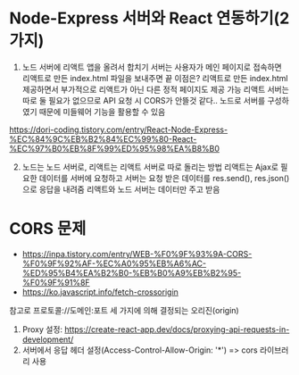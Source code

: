 # Node-Express 서버와 React 연동하기(2가지)
1. 노드 서버에 리액트 앱을 올려서 합치기
서버는 사용자가 메인 페이지로 접속하면 리액트로 만든 index.html 파일을 보내주면 끝
이점은?
리액트로 만든 index.html 제공하면서 부가적으로 리액트가 아닌 다른 정적 페이지도 제공 가능
리액트 서버는 따로 둘 필요가 없으므로 API 요청 시 CORS가 안뜰것 같다..
노드로 서버를 구성하였기 때문에 미들웨어 기능을 활용할 수 있음

https://dori-coding.tistory.com/entry/React-Node-Express-%EC%84%9C%EB%B2%84%EC%99%80-React-%EC%97%B0%EB%8F%99%ED%95%98%EA%B8%B0

2. 노드는 노드 서버로, 리액트는 리액트 서버로 따로 돌리는 방법
리액트는 Ajax로 필요한 데이터를 서버에 요청하고 
서버는 요청 받은 데이터를 res.send(), res.json() 으로 응답을 내려줌
리액트와 노드 서버는 데이터만 주고 받음

# CORS 문제
- https://inpa.tistory.com/entry/WEB-%F0%9F%93%9A-CORS-%F0%9F%92%AF-%EC%A0%95%EB%A6%AC-%ED%95%B4%EA%B2%B0-%EB%B0%A9%EB%B2%95-%F0%9F%91%8F
- https://ko.javascript.info/fetch-crossorigin

참고로 프로토콜://도메인:포트 세 가지에 의해 결정되는 오리진(origin)

1. Proxy 설정: https://create-react-app.dev/docs/proxying-api-requests-in-development/
2. 서버에서 응답 헤더 설정(Access-Control-Allow-Origin: '*')
=> cors 라이브러리 사용


